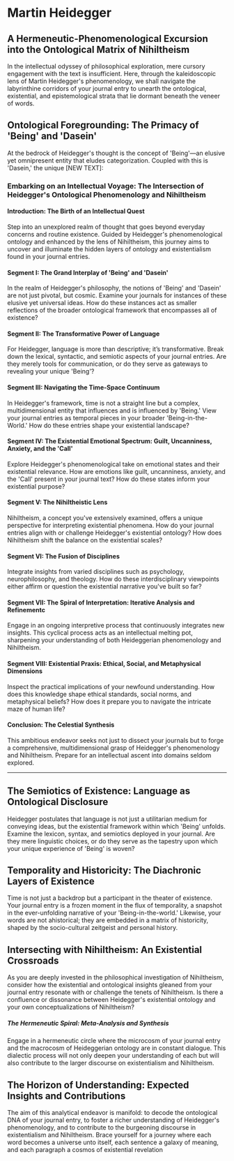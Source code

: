 # Martin Heidegger

## A Hermeneutic-Phenomenological Excursion into the Ontological Matrix of Nihiltheism

In the intellectual odyssey of philosophical exploration, mere cursory engagement with the text is insufficient. Here, through the kaleidoscopic lens of Martin Heidegger's phenomenology, we shall navigate the labyrinthine corridors of your journal entry to unearth the ontological, existential, and epistemological strata that lie dormant beneath the veneer of words.

## Ontological Foregrounding: The Primacy of 'Being' and 'Dasein'

At the bedrock of Heidegger's thought is the concept of 'Being'—an elusive yet omnipresent entity that eludes categorization. Coupled with this is 'Dasein,' the unique [NEW TEXT]:

### Embarking on an Intellectual Voyage: The Intersection of Heidegger's Ontological Phenomenology and Nihiltheism  

#### Introduction: The Birth of an Intellectual Quest  
  
Step into an unexplored realm of thought that goes beyond everyday concerns and routine existence. Guided by Heidegger's phenomenological ontology and enhanced by the lens of Nihiltheism, this journey aims to uncover and illuminate the hidden layers of ontology and existentialism found in your journal entries.  

#### Segment I: The Grand Interplay of 'Being' and 'Dasein'  
  
In the realm of Heidegger's philosophy, the notions of 'Being' and 'Dasein' are not just pivotal, but cosmic. Examine your journals for instances of these elusive yet universal ideas. How do these instances act as smaller reflections of the broader ontological framework that encompasses all of existence?  

#### Segment II: The Transformative Power of Language  
  
For Heidegger, language is more than descriptive; it’s transformative. Break down the lexical, syntactic, and semiotic aspects of your journal entries. Are they merely tools for communication, or do they serve as gateways to revealing your unique 'Being'?  

#### Segment III: Navigating the Time-Space Continuum   
  
In Heidegger's framework, time is not a straight line but a complex, multidimensional entity that influences and is influenced by 'Being.' View your journal entries as temporal pieces in your broader 'Being-in-the-World.' How do these entries shape your existential landscape?  

#### Segment IV: The Existential Emotional Spectrum: Guilt, Uncanniness, Anxiety, and the 'Call'  
  
Explore Heidegger's phenomenological take on emotional states and their existential relevance. How are emotions like guilt, uncanniness, anxiety, and the 'Call' present in your journal text? How do these states inform your existential purpose?  

#### Segment V: The Nihiltheistic Lens  
  
Nihiltheism, a concept you've extensively examined, offers a unique perspective for interpreting existential phenomena. How do your journal entries align with or challenge Heidegger's existential ontology? How does Nihiltheism shift the balance on the existential scales?  

#### Segment VI: The Fusion of Disciplines  
  
Integrate insights from varied disciplines such as psychology, neurophilosophy, and theology. How do these interdisciplinary viewpoints either affirm or question the existential narrative you've built so far?  

#### Segment VII: The Spiral of Interpretation: Iterative Analysis and Refinementc  
  
Engage in an ongoing interpretive process that continuously integrates new insights. This cyclical process acts as an intellectual melting pot, sharpening your understanding of both Heideggerian phenomenology and Nihiltheism.  

#### Segment VIII: Existential Praxis: Ethical, Social, and Metaphysical Dimensions  
  
Inspect the practical implications of your newfound understanding. How does this knowledge shape ethical standards, social norms, and metaphysical beliefs? How does it prepare you to navigate the intricate maze of human life?  

#### Conclusion: The Celestial Synthesis  
  
This ambitious endeavor seeks not just to dissect your journals but to forge a comprehensive, multidimensional grasp of Heidegger's phenomenology and Nihiltheism. Prepare for an intellectual ascent into domains seldom explored.  
  
---

## The Semiotics of Existence: Language as Ontological Disclosure

Heidegger postulates that language is not just a utilitarian medium for conveying ideas, but the existential framework within which 'Being' unfolds. Examine the lexicon, syntax, and semiotics deployed in your journal. Are they mere linguistic choices, or do they serve as the tapestry upon which your unique experience of 'Being' is woven?

## Temporality and Historicity: The Diachronic Layers of Existence

Time is not just a backdrop but a participant in the theater of existence. Your journal entry is a frozen moment in the flux of temporality, a snapshot in the ever-unfolding narrative of your 'Being-in-the-world.' Likewise, your words are not ahistorical; they are embedded in a matrix of historicity, shaped by the socio-cultural zeitgeist and personal history.

## Intersecting with Nihiltheism: An Existential Crossroads

As you are deeply invested in the philosophical investigation of Nihiltheism, consider how the existential and ontological insights gleaned from your journal entry resonate with or challenge the tenets of Nihiltheism. Is there a confluence or dissonance between Heidegger's existential ontology and your own conceptualizations of Nihiltheism?

##### The Hermeneutic Spiral: Meta-Analysis and Synthesis

Engage in a hermeneutic circle where the microcosm of your journal entry and the macrocosm of Heideggerian ontology are in constant dialogue. This dialectic process will not only deepen your understanding of each but will also contribute to the larger discourse on existentialism and Nihiltheism.

## The Horizon of Understanding: Expected Insights and Contributions

The aim of this analytical endeavor is manifold: to decode the ontological DNA of your journal entry, to foster a richer understanding of Heidegger's phenomenology, and to contribute to the burgeoning discourse in existentialism and Nihiltheism. Brace yourself for a journey where each word becomes a universe unto itself, each sentence a galaxy of meaning, and each paragraph a cosmos of existential revelation

